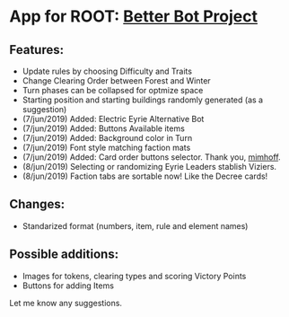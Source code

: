 # App for ROOT: [Better Bot Project](https://boardgamegeek.com/filepage/170084/root-better-bot-project)

## Features:
* Update rules by choosing Difficulty and Traits
* Change Clearing Order between Forest and Winter
* Turn phases can be collapsed for optmize space
* Starting position and starting buildings randomly generated (as a suggestion)
* (7/jun/2019) Added: Electric Eyrie Alternative Bot
* (7/jun/2019) Added: Buttons Available items
* (7/jun/2019) Added: Background color in Turn
* (7/jun/2019) Font style matching faction mats
* (7/jun/2019) Added: Card order buttons selector. Thank you, [mimhoff](https://boardgamegeek.com/article/32160392#32160392).
* (8/jun/2019) Selecting or randomizing Eyrie Leaders stablish Viziers.
* (8/jun/2019) Faction tabs are sortable now! Like the Decree cards!

## Changes:
* Standarized format (numbers, item, rule and element names)

## Possible additions:
* Images for tokens, clearing types and scoring Victory Points
* Buttons for adding Items

Let me know any suggestions.